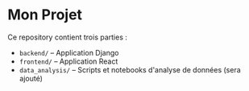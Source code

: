 # Mon Projet

Ce repository contient trois parties :
- `backend/` – Application Django
- `frontend/` – Application React
- `data_analysis/` – Scripts et notebooks d'analyse de données (sera ajouté)
